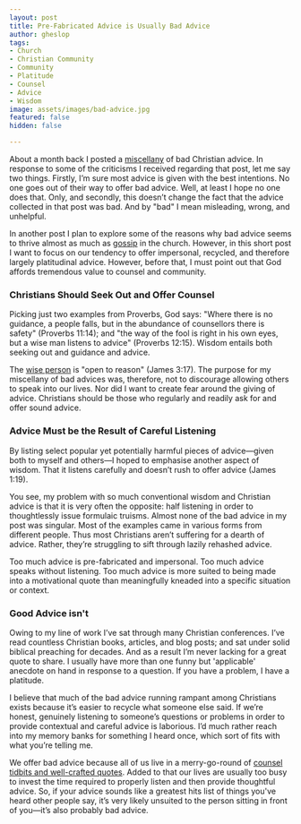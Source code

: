 ```yaml
---
layout: post
title: Pre-Fabricated Advice is Usually Bad Advice
author: gheslop
tags:
- Church
- Christian Community
- Community
- Platitude
- Counsel
- Advice
- Wisdom
image: assets/images/bad-advice.jpg
featured: false
hidden: false

---
```

About a month back I posted a [miscellany](https://rekindle.co.za/content/2022-06-23-bad-advice "Bad Christian Advice") of bad Christian advice. In response to some of the criticisms I received regarding that post, let me say two things. Firstly, I’m sure most advice is given with the best intentions. No one goes out of their way to offer bad advice. Well, at least I hope no one does that. Only, and secondly, this doesn’t change the fact that the advice collected in that post was bad. And by "bad" I mean misleading, wrong, and unhelpful.

In another post I plan to explore some of the reasons why bad advice seems to thrive almost as much as [gossip](https://africa.thegospelcoalition.org/article/gossip-a-sin-that-is-sadly-indigenous-to-the-church/ "Why Gossip is Indigenous to the Church") in the church. However, in this short post I want to focus on our tendency to offer impersonal, recycled, and therefore largely platitudinal advice. However, before that, I must point out that God affords tremendous value to counsel and community.

### Christians Should Seek Out and Offer Counsel

Picking just two examples from Proverbs, God says: "Where there is no guidance, a people falls, but in the abundance of counsellors there is safety" (Proverbs 11:14); and "the way of the fool is right in his own eyes, but a wise man listens to advice" (Proverbs 12:15). Wisdom entails both seeking out and guidance and advice.

The [wise person](https://rekindle.co.za/content/2021-06-29-james-3-jordan-peterson "Peterson on James 3") is "open to reason" (James 3:17). The purpose for my miscellany of bad advices was, therefore, not to discourage allowing others to speak into our lives. Nor did I want to create fear around the giving of advice. Christians should be those who regularly and readily ask for and offer sound advice.

### Advice Must be the Result of Careful Listening

By listing select popular yet potentially harmful pieces of advice—given both to myself and others—I hoped to emphasise another aspect of wisdom. That it listens carefully and doesn’t rush to offer advice (James 1:19).

You see, my problem with so much conventional wisdom and Christian advice is that it is very often the opposite: half listening in order to thoughtlessly issue formulaic truisms. Almost none of the bad advice in my post was singular. Most of the examples came in various forms from different people. Thus most Christians aren’t suffering for a dearth of advice. Rather, they’re struggling to sift through lazily rehashed advice.

Too much advice is pre-fabricated and impersonal. Too much advice speaks without listening. Too much advice is more suited to being made into a motivational quote than meaningfully kneaded into a specific situation or context.

### Good Advice isn't 

Owing to my line of work I’ve sat through many Christian conferences. I’ve read countless Christian books, articles, and blog posts; and sat under solid biblical preaching for decades. And as a result I’m never lacking for a great quote to share. I usually have more than one funny but 'applicable' anecdote on hand in response to a question. If you have a problem, I have a platitude.

I believe that much of the bad advice running rampant among Christians exists because it’s easier to recycle what someone else said. If we’re honest, genuinely listening to someone’s questions or problems in order to provide contextual and careful advice is laborious. I’d much rather reach into my memory banks for something I heard once, which sort of fits with what you’re telling me.

We offer bad advice because all of us live in a merry-go-round of [counsel tidbits and well-crafted quotes](https://rekindle.co.za/content/2021-08-11-costly-friendship "Should Friendship be Costly?"). Added to that our lives are usually too busy to invest the time required to properly listen and then provide thoughtful advice. So, if your advice sounds like a greatest hits list of things you've heard other people say, it’s very likely unsuited to the person sitting in front of you—it’s also probably bad advice.